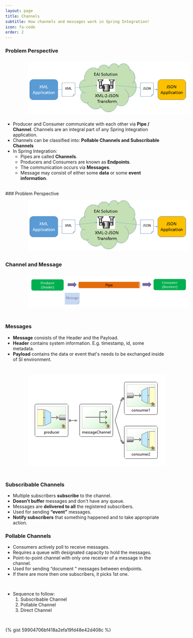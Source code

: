 ```yaml
---
layout: page
title: Channels
subtitle: How channels and messages work in Spring Integration!
icon: fa-code
order: 2
---
```


### Problem Perspective
<img src="./imgs/Picture1.png" style="display: block; padding: 2% 0% 2% 14%;"/>


- Producer and Consumer communicate with each other via **Pipe / Channel**. Channels are an integral part of any Spring Integration application.
- Channels can be classified into: **Pollable Channels and Subscribable Channels**
- In Spring Integration:
	- Pipes are called **Channels**.
	- Producers and Consumers are known as **Endpoints**.
	- The communication occurs via **Messages**.
	- Message may consist of either some **data** or some **event information**.

<br/>	
### Problem Perspective
<img src="./imgs/Picture1.png" style="display: block; padding: 2% 0% 2% 14%;"/>

### Channel and Message   
<img src="./imgs/channels-messages.png" style="display: block; padding: 2% 0% 2% 14%;"/>  
  
<br/>
  
### Messages

- **Message** consists of the Header and the Payload.
- **Header** contains system information. E.g. timestamp, id, some metadata.
- **Payload** contains the data or event that's needs to be exchanged inside of SI environment.
  
<br/>

<img src="./imgs/Channels.PNG" style="display: block; padding: 2% 0% 2% 14%;"/>

<br/>
  
### Subscribable Channels 

- Multiple subscribers **subscribe** to the channel.
- **Doesn't buffer** messages and don't have any queue.
- Messages are **delivered to all** the registered subscribers.
- Used for sending **“event”** messages.
- **Notify subscribers** that something happened and to take appropriate action.


### Pollable Channels

- Consumers actively poll to receive messages.
- Requires a queue with designated capacity to hold the messages.
- Point-to-point channel with only one receiver of a message in the channel.
- Used for sending “document ” messages between endpoints.
- If there are more then one subscribers, it picks 1st one.

  
<br/>
  
- Sequence to follow: 
	1. Subscribable Channel
	2. Pollable Channel
	3. Direct Channel
	
<br/>
	
{% gist 59904706bf418a2efa19fd48e42d408c %}